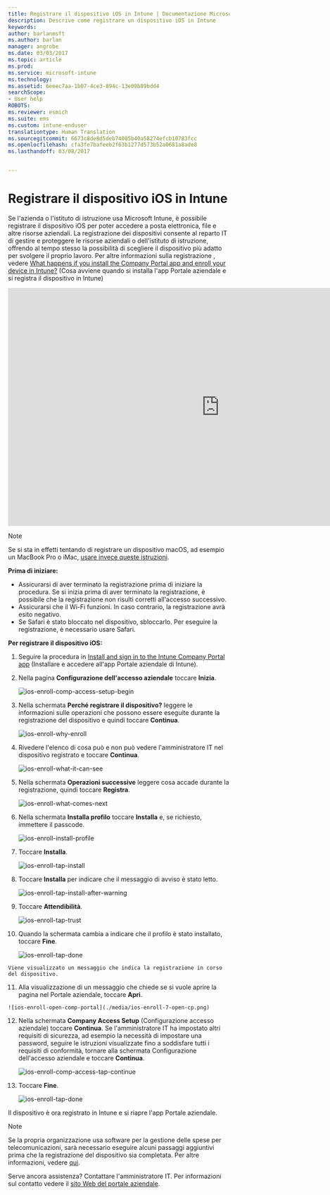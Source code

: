 ```yaml
---
title: Registrare il dispositivo iOS in Intune | Documentazione Microsoft
description: Descrive come registrare un dispositivo iOS in Intune
keywords: 
author: barlanmsft
ms.author: barlan
manager: angrobe
ms.date: 03/03/2017
ms.topic: article
ms.prod: 
ms.service: microsoft-intune
ms.technology: 
ms.assetid: 6eeec7aa-1b07-4ce3-894c-13e09b89bdd4
searchScope:
- User help
ROBOTS: 
ms.reviewer: esmich
ms.suite: ems
ms.custom: intune-enduser
translationtype: Human Translation
ms.sourcegitcommit: 6673c8de8d5deb74005b40a58274efcb10783fcc
ms.openlocfilehash: cfa3fe7bafeeb2f63b1277d573b52a0681a8ade8
ms.lasthandoff: 03/08/2017


---
```



# <a name="enroll-your-ios-device-in-intune"></a>Registrare il dispositivo iOS in Intune

Se l'azienda o l'istituto di istruzione usa Microsoft Intune, è possibile registrare il dispositivo iOS per poter accedere a posta elettronica, file e altre risorse aziendali. La registrazione dei dispositivi consente al reparto IT di gestire e proteggere le risorse aziendali o dell'istituto di istruzione, offrendo al tempo stesso la possibilità di scegliere il dispositivo più adatto per svolgere il proprio lavoro. Per altre informazioni sulla registrazione , vedere [What happens if you install the Company Portal app and enroll your device in Intune?](what-happens-if-you-install-the-company-portal-app-and-enroll-your-device-in-intune-ios.md) (Cosa avviene quando si installa l'app Portale aziendale e si registra il dispositivo in Intune)

<iframe src="https://channel9.msdn.com/Series/IntuneEnrollment/iOS-Enrollment/player" width="960" height="540" allowFullScreen frameBorder="0"></iframe>

> [!NOTE]
> Se si sta in effetti tentando di registrare un dispositivo macOS, ad esempio un MacBook Pro o iMac, [usare invece queste istruzioni](enroll-your-device-in-intune-macos.md).

**Prima di iniziare:**

- Assicurarsi di aver terminato la registrazione prima di iniziare la procedura. Se si inizia prima di aver terminato la registrazione, è possibile che la registrazione non risulti corretti all'accesso successivo.
- Assicurarsi che il Wi-Fi funzioni. In caso contrario, la registrazione avrà esito negativo.
- Se Safari è stato bloccato nel dispositivo, sbloccarlo. Per eseguire la registrazione, è necessario usare Safari.


**Per registrare il dispositivo iOS:**

1.  Seguire la procedura in [Install and sign in to the Intune Company Portal app](install-and-sign-in-to-the-intune-company-portal-app-ios.md) (Installare e accedere all'app Portale aziendale di Intune).

2. Nella pagina **Configurazione dell'accesso aziendale** toccare **Inizia**.

    ![ios-enroll-comp-access-setup-begin](./media/ios-enroll-1a-comp-access-setup.png)

3. Nella schermata **Perché registrare il dispositivo?** leggere le informazioni sulle operazioni che possono essere eseguite durante la registrazione del dispositivo e quindi toccare **Continua**.

    ![ios-enroll-why-enroll](./media/ios-enroll-1b-why-enroll.png)

4. Rivedere l'elenco di cosa può e non può vedere l'amministratore IT nel dispositivo registrato e toccare **Continua**.

    ![ios-enroll-what-it-can-see](./media/ios-enroll-1c-we-care-privacy.png)

5.  Nella schermata **Operazioni successive** leggere cosa accade durante la registrazione, quindi toccare **Registra**.

     ![ios-enroll-what-comes-next](./media/ios-enroll-1d-what-comes-next.png)

6.  Nella schermata **Installa profilo** toccare **Installa** e, se richiesto, immettere il passcode.

    ![ios-enroll-install-profile](./media/ios-enroll-2-mgt-profile-install.png)

7.  Toccare **Installa**.

    ![ios-enroll-tap-install](./media/ios-enroll-3-mgt-profile-install-2.png)    

8.  Toccare **Installa** per indicare che il messaggio di avviso è stato letto.

       ![ios-enroll-tap-install-after-warning](./media/ios-enroll-4-warning.png)

9.  Toccare **Attendibilità**.

       ![ios-enroll-tap-trust](./media/ios-enroll-5-trust.png)

10.  Quando la schermata cambia a indicare che il profilo è stato installato, toccare **Fine**.

     ![ios-enroll-tap-done](./media/ios-enroll-6-done.png)

    Viene visualizzato un messaggio che indica la registrazione in corso del dispositivo.

11.  Alla visualizzazione di un messaggio che chiede se si vuole aprire la pagina nel Portale aziendale, toccare **Apri**.

    ![ios-enroll-open-comp-portal](./media/ios-enroll-7-open-cp.png)

12. Nella schermata **Company Access Setup** (Configurazione accesso aziendale) toccare **Continua**. Se l'amministratore IT ha impostato altri requisiti di sicurezza, ad esempio la necessità di impostare una password, seguire le istruzioni visualizzate fino a soddisfare tutti i requisiti di conformità, tornare alla schermata Configurazione dell'accesso aziendale e toccare **Continua**.

    ![ios-enroll-comp-access-tap-continue](./media/ios-enroll-8-comp-access-setup-compliance.png)

13. Toccare **Fine**.

    ![ios-enroll-tap-done](./media/ios-enroll-9-comp-access-setup-complete.png)

Il dispositivo è ora registrato in Intune e si riapre l'app Portale aziendale.

> [!Note]
> Se la propria organizzazione usa software per la gestione delle spese per telecomunicazioni, sarà necessario eseguire alcuni passaggi aggiuntivi prima che la registrazione del dispositivo sia completata. Per altre informazioni, vedere [qui](enroll-your-device-with-telecom-expense-management-ios.md).

Serve ancora assistenza? Contattare l'amministratore IT. Per informazioni sul contatto vedere il [sito Web del portale aziendale](http://portal.manage.microsoft.com).

